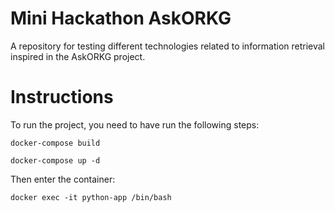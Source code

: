 # Mini Hackathon AskORKG
A repository for testing different technologies related to information retrieval inspired in the AskORKG project.

# Instructions

To run the project, you need to have run the following steps:

```
docker-compose build
```

```
docker-compose up -d
```

Then enter the container:
```
docker exec -it python-app /bin/bash
```
